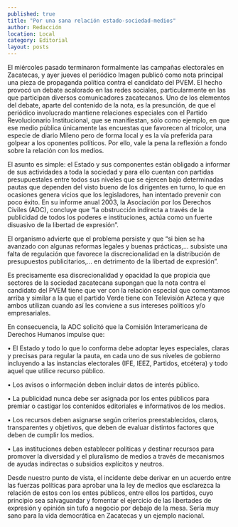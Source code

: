 ```yaml
---
published: true
title: "Por una sana relación estado-sociedad-medios"
author: Redacción
location: Local
category: Editorial
layout: posts
---
```


El miércoles pasado terminaron formalmente las campañas electorales en Zacatecas, y ayer jueves el periódico Imagen publicó como nota principal una pieza de propaganda política contra el candidato del PVEM. El hecho provocó un debate acalorado en las redes sociales, particularmente en las que participan diversos comunicadores zacatecanos. Uno de los elementos del debate, aparte del contenido de la nota, es la presunción, de que el periódico involucrado mantiene relaciones especiales con el Partido Revolucionario Institucional, que se manifiestan, sólo como ejemplo, en que ese medio pública únicamente las encuestas que favorecen al tricolor, una especie de diario Mileno pero de forma local y es la vía preferida para golpear a los oponentes políticos. Por ello, vale la pena la reflexión a fondo sobre la relación con los medios.

El asunto es simple: el Estado y sus componentes están obligado a informar de sus actividades a toda la sociedad y para ello cuentan con partidas presupuestales entre todos sus niveles que se ejercen bajo determinadas pautas que dependen del visto bueno de los dirigentes en turno, lo que en ocasiones genera vicios que los legisladores, han intentado prevenir con poco éxito. En su informe anual 2003, la Asociación por los Derechos Civiles (ADC), concluye que “la obstrucción indirecta a través de la publicidad de todos los poderes e instituciones, actúa como un fuerte disuasivo de la libertad de expresión”. 

El organismo advierte que el problema persiste y que “si bien se ha avanzado con algunas reformas legales y buenas prácticas,… subsiste una falta de regulación que favorece la discrecionalidad en la distribución de presupuestos publicitarios,… en detrimento de la libertad de expresión”. 

Es precisamente esa discrecionalidad y opacidad la que propicia que sectores de la sociedad zacatecana supongan que la nota contra el candidato del PVEM tiene que ver con la relación especial que comentamos arriba y similar a la que el partido Verde tiene con Televisión Azteca y que ambos utilizan cuando así les conviene a sus intereses políticos y/o empresariales.

En consecuencia, la ADC solicitó que la Comisión Interamericana de Derechos Humanos impulse que:

• El Estado y todo lo que lo conforma debe adoptar leyes especiales, claras y precisas para regular la pauta, en cada uno de sus niveles de gobierno incluyendo a las instancias electorales (IFE, IEEZ, Partidos, etcétera) y todo aquel que utilice recurso público.

• Los avisos o información deben incluir datos de interés público.

• La publicidad nunca debe ser asignada por los entes públicos para premiar o castigar los contenidos editoriales e informativos de los medios. 

• Los recursos deben asignarse según criterios preestablecidos, claros, transparentes y objetivos, que deben de evaluar distintos factores que deben de cumplir los medios.

• Las instituciones deben establecer políticas y destinar recursos para promover la diversidad y el pluralismo de medios a través de mecanismos de ayudas indirectas o subsidios explícitos y neutros.

Desde nuestro punto de vista, el incidente debe derivar en un acuerdo entre las fuerzas políticas para aprobar una la ley de medios que esclarezca la relación de estos con los entes públicos, entre ellos los partidos, cuyo principio sea salvaguardar y fomentar el ejercicio de las libertades de expresión y opinión sin tufo a negocio por debajo de la mesa. Sería muy sano para la vida democrática en Zacatecas y un ejemplo nacional.
